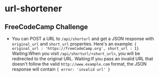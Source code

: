 # url-shortener
## FreeCodeCamp Challenge

- You can POST a URL to `/api/shorturl` and get a JSON response with `original_url` and `short_url` properties. Here's an example: `{ original_url : 'https://freeCodeCamp.org', short_url : 1}`
Waiting:When you visit `/api/shorturl/<short_url>`, you will be redirected to the original URL.
Waiting:If you pass an invalid URL that doesn't follow the valid `http://www.example.com` format, the JSON response will contain `{ error: 'invalid url' }`